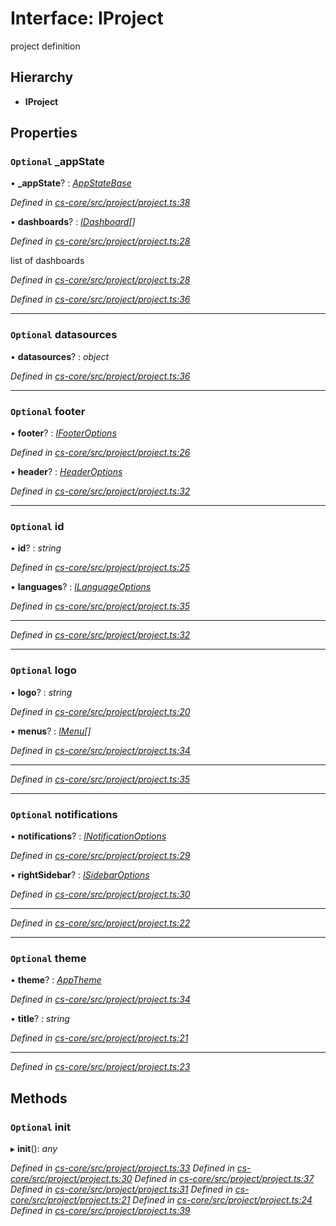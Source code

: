 # Interface: IProject

project definition

## Hierarchy

* **IProject**

## Properties

### `Optional` _appState

• **_appState**? : *[AppStateBase](../classes/_cs_core_src_project_app_state_base_.appstatebase.md)*

*Defined in [cs-core/src/project/project.ts:38](https://github.com/TNOCS/csnext/blob/99cbd46d/packages/cs-core/src/project/project.ts#L38)*

• **dashboards**? : *[IDashboard](_cs_core_src_dashboard_dashboard_.idashboard.md)[]*

*Defined in [cs-core/src/project/project.ts:28](https://github.com/TNOCS/csnext/blob/99cbd46d/packages/cs-core/src/project/project.ts#L28)*

list of dashboards

*Defined in [cs-core/src/project/project.ts:28](https://github.com/TNOCS/csnext/blob/99cbd46d/packages/cs-core/src/project/project.ts#L28)*

*Defined in [cs-core/src/project/project.ts:36](https://github.com/TNOCS/csnext/blob/99cbd46d/packages/cs-core/src/project/project.ts#L36)*

___

### `Optional` datasources

• **datasources**? : *object*

*Defined in [cs-core/src/project/project.ts:36](https://github.com/TNOCS/csnext/blob/99cbd46d/packages/cs-core/src/project/project.ts#L36)*

___

### `Optional` footer

• **footer**? : *[IFooterOptions](_cs_core_src_project_footer_options_.ifooteroptions.md)*

*Defined in [cs-core/src/project/project.ts:26](https://github.com/TNOCS/csnext/blob/99cbd46d/packages/cs-core/src/project/project.ts#L26)*

• **header**? : *[HeaderOptions](../classes/_cs_core_src_project_header_options_.headeroptions.md)*

*Defined in [cs-core/src/project/project.ts:32](https://github.com/TNOCS/csnext/blob/99cbd46d/packages/cs-core/src/project/project.ts#L32)*

___

### `Optional` id

• **id**? : *string*

*Defined in [cs-core/src/project/project.ts:25](https://github.com/TNOCS/csnext/blob/99cbd46d/packages/cs-core/src/project/project.ts#L25)*

• **languages**? : *[ILanguageOptions](_cs_core_src_project_language_options_.ilanguageoptions.md)*

*Defined in [cs-core/src/project/project.ts:35](https://github.com/TNOCS/csnext/blob/99cbd46d/packages/cs-core/src/project/project.ts#L35)*

___

*Defined in [cs-core/src/project/project.ts:32](https://github.com/TNOCS/csnext/blob/99cbd46d/packages/cs-core/src/project/project.ts#L32)*

___

### `Optional` logo

• **logo**? : *string*

*Defined in [cs-core/src/project/project.ts:20](https://github.com/TNOCS/csnext/blob/99cbd46d/packages/cs-core/src/project/project.ts#L20)*

• **menus**? : *[IMenu](_cs_core_src_interactions_menu_.imenu.md)[]*

*Defined in [cs-core/src/project/project.ts:34](https://github.com/TNOCS/csnext/blob/99cbd46d/packages/cs-core/src/project/project.ts#L34)*

___

*Defined in [cs-core/src/project/project.ts:35](https://github.com/TNOCS/csnext/blob/99cbd46d/packages/cs-core/src/project/project.ts#L35)*

___

### `Optional` notifications

• **notifications**? : *[INotificationOptions](_cs_core_src_interactions_notification_options_.inotificationoptions.md)*

*Defined in [cs-core/src/project/project.ts:29](https://github.com/TNOCS/csnext/blob/99cbd46d/packages/cs-core/src/project/project.ts#L29)*

• **rightSidebar**? : *[ISidebarOptions](_cs_core_src_project_sidebar_options_.isidebaroptions.md)*

*Defined in [cs-core/src/project/project.ts:30](https://github.com/TNOCS/csnext/blob/99cbd46d/packages/cs-core/src/project/project.ts#L30)*

___

*Defined in [cs-core/src/project/project.ts:22](https://github.com/TNOCS/csnext/blob/99cbd46d/packages/cs-core/src/project/project.ts#L22)*

___

### `Optional` theme

• **theme**? : *[AppTheme](../classes/_cs_core_src_project_app_theme_.apptheme.md)*

*Defined in [cs-core/src/project/project.ts:34](https://github.com/TNOCS/csnext/blob/99cbd46d/packages/cs-core/src/project/project.ts#L34)*

• **title**? : *string*

*Defined in [cs-core/src/project/project.ts:21](https://github.com/TNOCS/csnext/blob/99cbd46d/packages/cs-core/src/project/project.ts#L21)*

___

*Defined in [cs-core/src/project/project.ts:23](https://github.com/TNOCS/csnext/blob/99cbd46d/packages/cs-core/src/project/project.ts#L23)*

## Methods

### `Optional` init

▸ **init**(): *any*

*Defined in [cs-core/src/project/project.ts:33](https://github.com/TNOCS/csnext/blob/99cbd46d/packages/cs-core/src/project/project.ts#L33)*
*Defined in [cs-core/src/project/project.ts:30](https://github.com/TNOCS/csnext/blob/99cbd46d/packages/cs-core/src/project/project.ts#L30)*
*Defined in [cs-core/src/project/project.ts:37](https://github.com/TNOCS/csnext/blob/99cbd46d/packages/cs-core/src/project/project.ts#L37)*
*Defined in [cs-core/src/project/project.ts:31](https://github.com/TNOCS/csnext/blob/99cbd46d/packages/cs-core/src/project/project.ts#L31)*
*Defined in [cs-core/src/project/project.ts:21](https://github.com/TNOCS/csnext/blob/99cbd46d/packages/cs-core/src/project/project.ts#L21)*
*Defined in [cs-core/src/project/project.ts:24](https://github.com/TNOCS/csnext/blob/99cbd46d/packages/cs-core/src/project/project.ts#L24)*
*Defined in [cs-core/src/project/project.ts:39](https://github.com/TNOCS/csnext/blob/99cbd46d/packages/cs-core/src/project/project.ts#L39)*
